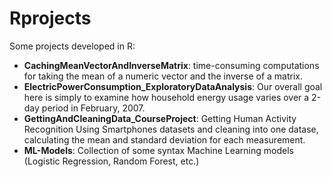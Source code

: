 # Rprojects
Some projects developed in R:
- **CachingMeanVectorAndInverseMatrix**: time-consuming computations for taking the mean of a numeric vector and the inverse of a matrix.
- **ElectricPowerConsumption_ExploratoryDataAnalysis**: Our overall goal here is simply to examine how household energy usage varies over a 2-day period in February, 2007.
- **GettingAndCleaningData_CourseProject**: Getting Human Activity Recognition Using Smartphones datasets and cleaning into one datase, calculating the mean and standard deviation for each measurement.
- **ML-Models**: Collection of some syntax Machine Learning models (Logistic Regression, Random Forest, etc.)
